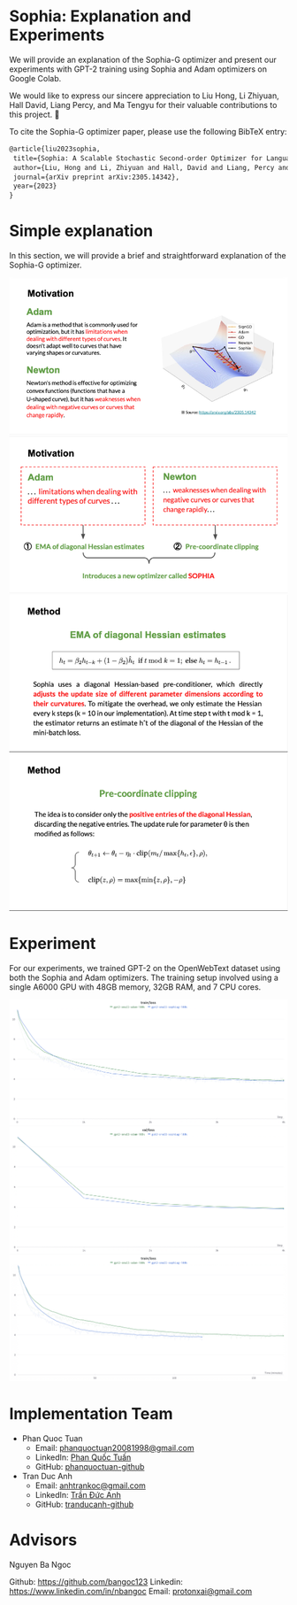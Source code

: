 # Sophia: Explanation and Experiments

We will provide an explanation of the Sophia-G optimizer and present our experiments with GPT-2 training using Sophia and Adam optimizers on Google Colab. 

We would like to express our sincere appreciation to Liu Hong, Li Zhiyuan, Hall David, Liang Percy, and Ma Tengyu for their valuable contributions to this project. 👏

To cite the Sophia-G optimizer paper, please use the following BibTeX entry:

```tex
@article{liu2023sophia,
 title={Sophia: A Scalable Stochastic Second-order Optimizer for Language Model Pre-training},
 author={Liu, Hong and Li, Zhiyuan and Hall, David and Liang, Percy and Ma, Tengyu},
 journal={arXiv preprint arXiv:2305.14342},
 year={2023}
}
```

# Simple explanation
In this section, we will provide a brief and straightforward explanation of the Sophia-G optimizer.

![](./Assets/sophia-motivation.png)
![](./Assets/sophia-solution.png)
![](./Assets/ema-diagonal-hessian.png)
![](./Assets/pre-coordinate-clipping.png)


# Experiment
For our experiments, we trained GPT-2 on the OpenWebText dataset using both the Sophia and Adam optimizers. 
The training setup involved using a single A6000 GPU with 48GB memory, 32GB RAM, and 7 CPU cores.

![Timestep/Loss of training process](./Assets/timestep-loss-train.png)
![Timestep/Loss of evaluating process](./Assets/timestep-loss-val.png)
![Time/Loss of training process](./Assets/time-loss-train.png)

# Implementation Team

- Phan Quoc Tuan
  - Email: phanquoctuan20081998@gmail.com
  - LinkedIn: [Phan Quốc Tuấn](https://www.linkedin.com/in/tuấn-phan-quốc-153969138)
  - GitHub: [phanquoctuan-github](https://github.com/phanquoctuan20081998)
- Tran Duc Anh
  - Email: anhtrankoc@gmail.com
  - LinkedIn: [Trần Đức Anh](https://www.linkedin.com/in/anhtrancntt/)
  - GitHub: [tranducanh-github](https://github.com/Helianthusss)

# Advisors

Nguyen Ba Ngoc

Github: https://github.com/bangoc123
Linkedin: https://www.linkedin.com/in/nbangoc
Email: protonxai@gmail.com


